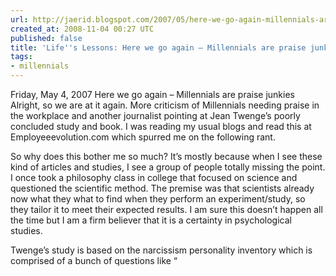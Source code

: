 ```yaml
---
url: http://jaerid.blogspot.com/2007/05/here-we-go-again-millennials-are-praise.html
created_at: 2008-11-04 00:27 UTC
published: false
title: 'Life''s Lessons: Here we go again – Millennials are praise junkies'
tags:
- millennials
---
```


Friday, May 4, 2007
Here we go again – Millennials are praise junkies
Alright, so we are at it again. More criticism of Millennials needing praise in the workplace and another journalist pointing at Jean Twenge’s poorly concluded study and book. I was reading my usual blogs and read this at Employeeevolution.com which spurred me on the following rant.

So why does this bother me so much? It’s mostly because when I see these kind of articles and studies, I see a group of people totally missing the point. I once took a philosophy class in college that focused on science and questioned the scientific method. The premise was that scientists already now what they what to find when they perform an experiment/study, so they tailor it to meet their expected results. I am sure this doesn’t happen all the time but I am a firm believer that it is a certainty in psychological studies.

Twenge’s study is based on the narcissism personality inventory which is comprised of a bunch of questions like “

